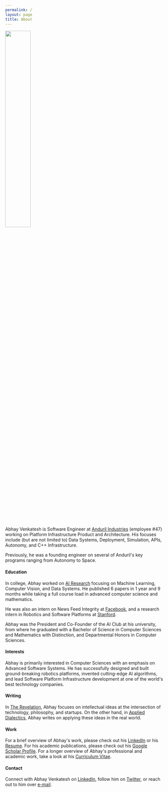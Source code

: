 ```yaml
---
permalink: /
layout: page
title: About
---
```


<img src="{% link /assets/imgs/avatar.png %}" width="40%">

Abhay Venkatesh is Software Engineer at [Anduril Industries](https://anduril.com/) (employee #47) working on Platform Infrastructure Product and Architecture. His focuses include (but are not limited to) Data Systems, Deployment, Simulation, APIs, Autonomy, and C++ Infrastructure.

Previously, he was a founding engineer on several of Anduril's key programs ranging from Autonomy to Space.

#### Education

In college, Abhay worked on [AI Research](https://scholar.google.com/citations?user=Inp7zBgAAAAJ&hl=en) focusing on Machine Learning, Computer Vision, and Data Systems. He published 6 papers in 1 year and 9 months while taking a full course load in advanced computer science and mathematics.

He was also an intern on News Feed Integrity at [Facebook](https://engineering.fb.com/), and a research intern in Robotics and Software Platforms at [Stanford](https://www.stanford.edu/). 

Abhay was the President and Co-Founder of the AI Club at his university, from where he graduated with a Bachelor of Science in Computer Sciences and Mathematics with Distinction, and Departmental Honors in Computer Sciences.

#### Interests

Abhay is primarily interested in Computer Sciences with an emphasis on Advanced Software Systems. He has successfully designed and built ground-breaking robotics platforms, invented cutting-edge AI algorithms, and lead Software Platform Infrastructure development at one of the world's best technology companies. 

#### Writing

In [The Revelation](https://abhayvenkatesh.substack.com/), Abhay focuses on intellectual ideas at the intersection of technology,
philosophy, and startups. On the other hand, in [Applied Dialectics](https://applieddialectics.substack.com/), Abhay writes on applying these ideas in the real world.

#### Work

For a brief overview of Abhay's work, please check out his [LinkedIn](https://www.linkedin.com/in/abhayvenkatesh/) or his [Resume](./assets/files/Resume.pdf). For his
academic publications, please check out his [Google Scholar Profile](https://scholar.google.com/citations?user=Inp7zBgAAAAJ&hl=en). 
For a longer overview of Abhay's professional and academic work, take a look at his [Curriculum Vitae](./assets/files/Curriculum_Vitae.pdf).

#### Contact

Connect with Abhay Venkatesh on [LinkedIn](https://www.linkedin.com/in/abhayvenkatesh/), follow him on [Twitter](https://twitter.com/AbhayVenkatesh1),
or reach out to him over [e-mail](mailto:abhay.venkatesh@gmail.com).
